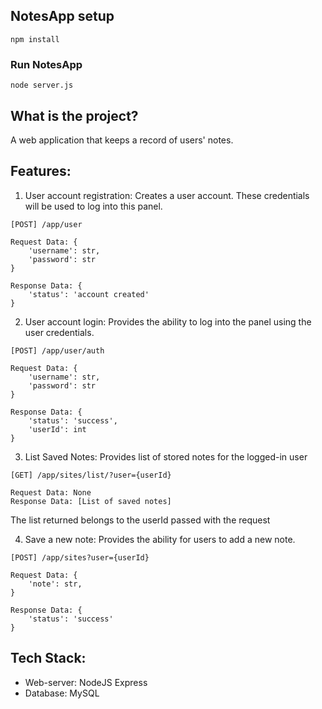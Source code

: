 ## NotesApp setup
```npm install```
### Run NotesApp
```node server.js```


## What is the project?

A web application that keeps a record of users' notes.

## Features:

1. User account registration:
   Creates a user account. These credentials will be used to log into this panel.
```
[POST] /app/user

Request Data: {
    'username': str,
    'password': str
}

Response Data: {
    'status': 'account created'
}
```

2. User account login:
Provides the ability to log into the panel using the user credentials.
```
[POST] /app/user/auth

Request Data: {
    'username': str,
    'password': str
}

Response Data: {
    'status': 'success',
    'userId': int
}
```

3. List Saved Notes:
Provides list of stored notes for the logged-in user
```
[GET] /app/sites/list/?user={userId}

Request Data: None
Response Data: [List of saved notes]
```
The list returned belongs to the userId passed with the request

4. Save a new note:
Provides the ability for users to add a new note.
```
[POST] /app/sites?user={userId}

Request Data: {
    'note': str,
}

Response Data: {
    'status': 'success'
}

```

## Tech Stack:

* Web-server:  NodeJS Express
* Database: MySQL

